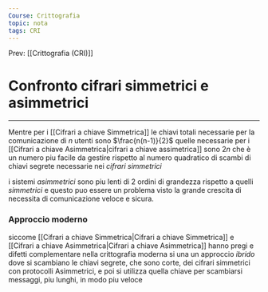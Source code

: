 ```yaml
---
Course: Crittografia
topic: nota
tags: CRI
---
```


Prev: [[Crittografia (CRI)]]

# Confronto cifrari simmetrici e asimmetrici
---
Mentre per i [[Cifrari a chiave Simmetrica]]  le chiavi totali necessarie per la comunicazione di $n$ utenti sono $\frac{n(n-1)}{2}$  quelle necessarie per i  [[Cifrari a chiave Asimmetrica|cifrari a chiave assimetrica]] sono $2n$ che è un numero piu facile da gestire rispetto al numero quadratico di scambi di chiavi segrete necessarie nei _cifrari simmetrici_


i sistemi _asimmetrici_ sono piu lenti di 2 ordini di grandezza rispetto a quelli _simmetrici_ e questo puo essere un problema visto la grande crescita di necessita di comunicazione veloce e sicura.


### Approccio moderno
siccome [[Cifrari a chiave Simmetrica|Cifrari a chiave Simmetrica]] e [[Cifrari a chiave Asimmetrica|Cifrari a chiave Asimmetrica]] hanno pregi e difetti complementare nella crittografia moderna si una un approccio _ibrido_ dove si scambiano le chiavi segrete, che sono corte, dei cifrari simmetrici con protocolli Asimmetrici, e poi si utilizza quella chiave per scambiarsi messaggi, piu lunghi, in modo piu veloce 


